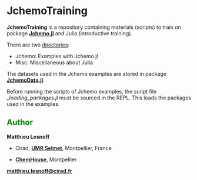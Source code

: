 # JchemoTraining

**JchemoTraining** is a repository containing materials (scripts) to train on package [**Jchemo.jl**](https://github.com/mlesnoff/Jchemo.jl) and Julia (introductive training).

There are two [directories](https://github.com/mlesnoff/JchemoTraining/src):

- Jchemo: Examples with Jchemo.jl
- Misc: Miscellaneous about Julia

The datasets used in the Jchemo examples are stored in package [**JchemoData.jl**](https://github.com/mlesnoff/JchemoData.jl). 

Before running the scripts of Jchemo examples, the script file *_loading_packages.jl* must be sourced in the REPL. This loads the packages used in the examples.

## <span style="color:green"> **Author** </span> 

**Matthieu Lesnoff**

- Cirad, [**UMR Selmet**](https://umr-selmet.cirad.fr/en), Montpellier, France

- [**ChemHouse**](https://www.chemproject.org/ChemHouse), Montpellier

**matthieu.lesnoff@cirad.fr**




